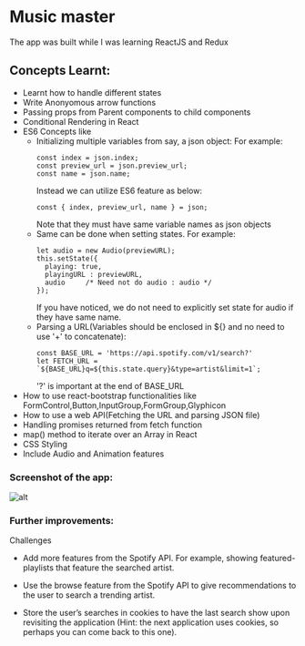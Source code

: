 # Music master

The app was built while I was learning ReactJS and Redux

## Concepts Learnt:

* Learnt how to handle different states
* Write Anonyomous arrow functions
* Passing props from Parent components to child components
* Conditional Rendering in React
* ES6 Concepts like
  * Initializing multiple variables from say, a json object:
  For example:
    ```
    const index = json.index;
    const preview_url = json.preview_url;
    const name = json.name;
    ```
      Instead we can utilize ES6 feature as below:
      ```
      const { index, preview_url, name } = json;
      ```
    Note that they must have same variable names as json objects
  * Same can be done when setting states.
    For example:
    ```
    let audio = new Audio(previewURL);
    this.setState({
      playing: true,
      playingURL : previewURL,
      audio     /* Need not do audio : audio */
    });
    ```
    If you have noticed, we do not need to explicitly set state for audio if they have same name.
  * Parsing a URL(Variables should be enclosed in ${} and no need to use '+' to concatenate):
    ```
    const BASE_URL = 'https://api.spotify.com/v1/search?'
    let FETCH_URL = `${BASE_URL}q=${this.state.query}&type=artist&limit=1`;
    ```
    '?' is important at the end of BASE_URL
* How to use react-bootstrap functionalities like FormControl,Button,InputGroup,FormGroup,Glyphicon
* How to use a web API(Fetching the URL and parsing JSON file)
* Handling promises returned from fetch function
* map() method to iterate over an Array in React
* CSS Styling
* Include Audio and Animation features

### Screenshot of the app:
![alt](http://i.imgur.com/i6DBt5lh.jpg)


### Further improvements:
Challenges

* Add more features from the Spotify API. For example, showing featured-playlists that feature the searched artist.

* Use the browse feature from the Spotify API to give recommendations to the user to search a trending artist.

* Store the user’s searches in cookies to have the last search show upon revisiting the application (Hint: the next application uses cookies, so perhaps you can come back to this one).
